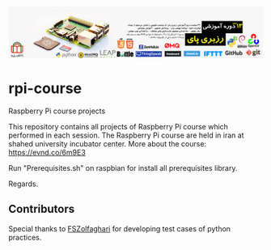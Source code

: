 [![13Th Raspberry Pi Course](13Th_Raspberry_Pi_Course.jpg)](https://evnd.co/6m9E3)
# rpi-course
Raspberry Pi course projects

This repository contains all projects of Raspberry Pi course which performed in each session.
The Raspberry Pi course are held in iran at shahed university incubator center.
More about the course: https://evnd.co/6m9E3

Run "Prerequisites.sh" on raspbian for install all prerequisites library.

Regards.

## Contributors
Special thanks to [FSZolfaghari](https://github.com/FSZolfaghari) for developing test cases of python practices.
